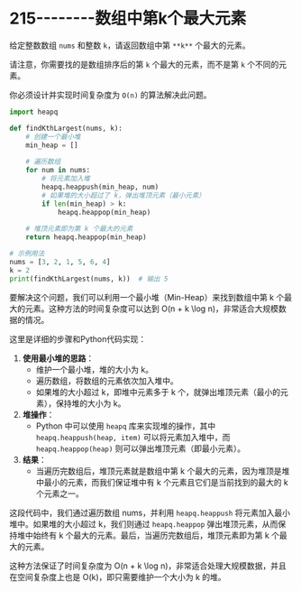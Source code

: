 # 215--------数组中第k个最大元素

给定整数数组 `nums` 和整数 `k`，请返回数组中第 `**k**` 个最大的元素。

请注意，你需要找的是数组排序后的第 `k` 个最大的元素，而不是第 `k` 个不同的元素。

你必须设计并实现时间复杂度为 `O(n)` 的算法解决此问题。





```python
import heapq

def findKthLargest(nums, k):
    # 创建一个最小堆
    min_heap = []
    
    # 遍历数组
    for num in nums:
        # 将元素加入堆
        heapq.heappush(min_heap, num)
        # 如果堆的大小超过了 k，弹出堆顶元素（最小元素）
        if len(min_heap) > k:
            heapq.heappop(min_heap)
    
    # 堆顶元素即为第 k 个最大的元素
    return heapq.heappop(min_heap)

# 示例用法
nums = [3, 2, 1, 5, 6, 4]
k = 2
print(findKthLargest(nums, k))  # 输出 5

```

要解决这个问题，我们可以利用一个最小堆（Min-Heap）来找到数组中第 k 个最大的元素。这种方法的时间复杂度可以达到 O(n + k \log n)，非常适合大规模数据的情况。

这里是详细的步骤和Python代码实现：

1. **使用最小堆的思路**：
   - 维护一个最小堆，堆的大小为 k。
   - 遍历数组，将数组的元素依次加入堆中。
   - 如果堆的大小超过 k，即堆中元素多于 k 个，就弹出堆顶元素（最小的元素），保持堆的大小为 k。
2. **堆操作**：
   - Python 中可以使用 `heapq` 库来实现堆的操作，其中 `heapq.heappush(heap, item)` 可以将元素加入堆中，而 `heapq.heappop(heap)` 则可以弹出堆顶元素（即最小元素）。
3. **结果**：
   - 当遍历完数组后，堆顶元素就是数组中第 k 个最大的元素，因为堆顶是堆中最小的元素，而我们保证堆中有 k 个元素且它们是当前找到的最大的 k 个元素之一。





这段代码中，我们通过遍历数组 nums，并利用 `heapq.heappush` 将元素加入最小堆中。如果堆的大小超过 k，我们则通过 `heapq.heappop` 弹出堆顶元素，从而保持堆中始终有 k 个最大的元素。最后，当遍历完数组后，堆顶元素即为第 k 个最大的元素。

这种方法保证了时间复杂度为 O(n + k \log n)，非常适合处理大规模数据，并且在空间复杂度上也是 O(k)，即只需要维护一个大小为 k 的堆。